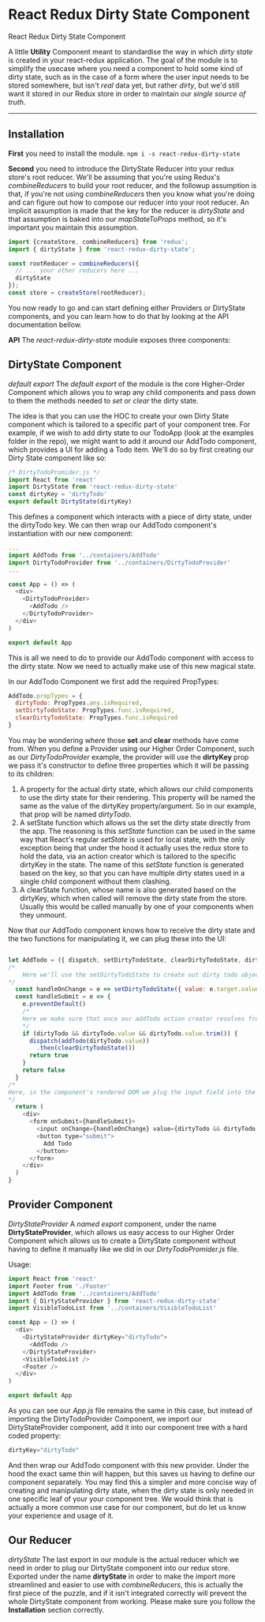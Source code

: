 # React Redux Dirty State Component

React Redux Dirty State Component

A little <i class="icon-cog"></i> **Utility** Component meant to standardise the way in which _dirty state_ is created in your react-redux application. 
The goal of the module is to simplify the usecase where you need a component to hold some kind of dirty state, such as in the case of a form where the user input needs to be stored somewhere, but isn't _real_ data yet, but rather _dirty_, but we'd still want it stored in our Redux store in order to maintain our *single source of truth*.

----------
## Installation

**First** you need to install the module.
`npm i -s react-redux-dirty-state`

**Second** you need to introduce the DirtyState Reducer into your redux store's root reducer. We'll be assuming that you're using Redux's _combineReducers_ to build your root reducer, and the followup assumption is that, if you're not using _combineReducers_ then you know what you're doing and can figure out how to compose our reducer into your root reducer.
An implicit assumption is made that the key for the reducer is *dirtyState* and that assumption is baked into our _mapStateToProps_ method, so it's important you maintain this assumption.

```javascript
import {createStore, combineReducers} from 'redux';
import { dirtyState } from 'react-redux-dirty-state';

const rootReducer = combineReducers({
  // ... your other reducers here ...
  dirtyState
});
const store = createStore(rootReducer);
```

You now ready to go and can start defining either Providers or DirtyState components, and you can learn how to do that by looking at the API documentation bellow.

**API**
The _react-redux-dirty-state_ module exposes three components:

## DirtyState Component
_default export_
The _default export_ of the module is the core Higher-Order Component which allows you to wrap any child components and pass down to them the methods needed to *set* or *clear* the dirty state.

The idea is that you can use the HOC to create your own Dirty State component which is tailored to a specific part of your component tree.
For example, if we wish to add dirty state to our TodoApp (look at the examples folder in the repo), we might want to add it around our AddTodo component, which provides a UI for adding a Todo item.
We'll do so by first creating our Dirty State component like so:
```javascript
/* DirtyTodoPromider.js */
import React from 'react'
import DirtyState from 'react-redux-dirty-state'
const dirtyKey = 'dirtyTodo'
export default DirtyState(dirtyKey)
```
 This defines a component which interacts with a piece of dirty state, under the dirtyTodo key.
 We can then wrap our AddTodo component's instantiation with our new component:
```javascript
...
import AddTodo from '../containers/AddTodo'
import DirtyTodoProvider from '../containers/DirtyTodoProvider'
...

const App = () => (
  <div>
    <DirtyTodoProvider>
      <AddTodo />
    </DirtyTodoProvider>
  </div>
)

export default App
```

This is all we need to do to provide our AddTodo component with access to the dirty state.
Now we need to actually make use of this new magical state.

In our AddTodo Component we first add the required PropTypes:
```javascript
AddTodo.propTypes = {
  dirtyTodo: PropTypes.any.isRequired,
  setDirtyTodoState: PropTypes.func.isRequired,
  clearDirtyTodoState: PropTypes.func.isRequired
}
```

You may be wondering where those **set** and **clear** methods have come from.
When you define a Provider using our Higher Order Component, such as our _DirtyTodoProvider_ example, the provider will use the **dirtyKey** prop we pass it's constructor to define three properties which it will be passing to its children:

 1. A property for the actual dirty state, which allows our child components to use the dirty state for their rendering. This property will be named the same as the value of the dirtyKey property/argument. So in our example, that prop will be named *dirtyTodo*.
 2. A setState function which allows us the set the dirty state directly from the app. The reasoning is this *setState* function can be used in the same way that React's regular *setState* is used for local state, with the only exception being that under the hood it actually uses the redux store to hold the data, via an action creator which is tailored to the specific dirtyKey in the state. The name of this *setState* function is generated based on the key, so that you can have multiple dirty states used in a single child component without them clashing.
 3. A clearState function, whose name is also generated based on the dirtyKey, which when called will remove the dirty state from the store. Usually this would be called manually by one of your components when they unmount. 

Now that our AddTodo component knows how to receive the dirty state and the two functions for manipulating it, we can plug these into the UI:
```javascript

let AddTodo = ({ dispatch, setDirtyTodoState, clearDirtyTodoState, dirtyTodo }) => {
/*
	Here we'll use the setDirtyTodoState to create out dirty todo object whenever the user changes the content of our input field, ensuring it is stored in our redux store
*/
  const handleOnChange = e => setDirtyTodoState({ value: e.target.value })
  const handleSubmit = e => {
    e.preventDefault()
    /*
    Here we make sure that once our addTodo action creator resolves from it's being dispatched to the store for permanent storage, we clear our dirty state so that it doesn't bloat up our store
    */
    if (dirtyTodo && dirtyTodo.value && dirtyTodo.value.trim()) {
      dispatch(addTodo(dirtyTodo.value))
        .then(clearDirtyTodoState())
      return true
    }
    return false
  }
/*
Here, in the component's rendered DOM we plug the input field into the *dirtyTodo* state, so that it is kept in sync, via two-way binding with our dirtyState
*/
  return (
    <div>
      <form onSubmit={handleSubmit}>
        <input onChange={handleOnChange} value={dirtyTodo && dirtyTodo.value ? dirtyTodo.value : ''} />
        <button type="submit">
          Add Todo
        </button>
      </form>
    </div>
  )
}
```

## Provider Component
_DirtyStateProvider_
A _named export_ component, under the name **DirtyStateProvider**, which  allows us easy access to our Higher Order Component which allows us to create a DirtyState component without having to define it manually like we did in our *DirtyTodoPromider.js* file.

Usage:
```javascript
import React from 'react'
import Footer from './Footer'
import AddTodo from '../containers/AddTodo'
import { DirtyStateProvider } from 'react-redux-dirty-state'
import VisibleTodoList from '../containers/VisibleTodoList'

const App = () => (
  <div>
    <DirtyStateProvider dirtyKey="dirtyTodo">
      <AddTodo />
    </DirtyStateProvider>
    <VisibleTodoList />
    <Footer />
  </div>
)

export default App
```
As you can see our *App.js* file remains the same in this case, but instead of importing the DirtyTodoProvider Component, we import our DirtyStateProvider component, add it into our component tree with a hard coded property:
```javascript
dirtyKey="dirtyTodo"
```
And then wrap our AddTodo component with this new provider.
Under the hood the exact same thin will happen, but this saves us having to define our component separately.
You may find this a simpler and more concise way of creating and manipulating dirty state, when the dirty state is only needed in one specific leaf of your your component tree.
We would think that is actually a more common use case for our component, but do let us know your experience and usage of it.

## Our Reducer
_dirtyState_
The last export in our module is the actual reducer which we need in order to plug our DirtyState component into our redux store. Exported under the name **dirtyState** in order to make the import more streamlined and easier to use with *combineReducers*, this is actually the first piece of the puzzle, and if it isn't integrated correctly will prevent the whole DirtyState component from working. Please make sure you follow the **Installation** section correctly.